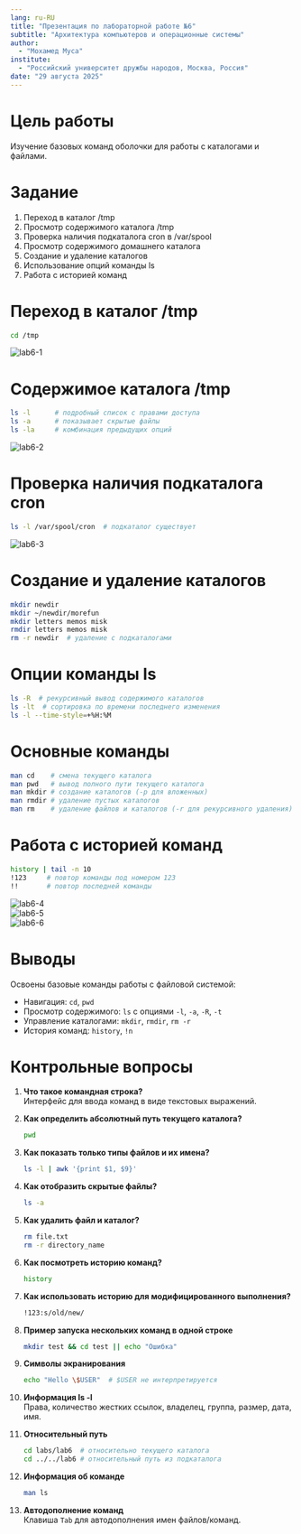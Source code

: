 ```yaml
---
lang: ru-RU
title: "Презентация по лабораторной работе №6"
subtitle: "Архитектура компьютеров и операционные системы"
author:
  - "Мохамед Муса"
institute:
  - "Российский университет дружбы народов, Москва, Россия"
date: "29 августа 2025"
---
```


# Цель работы

Изучение базовых команд оболочки для работы с каталогами и файлами.

# Задание

1. Переход в каталог /tmp
2. Просмотр содержимого каталога /tmp
3. Проверка наличия подкаталога cron в /var/spool
4. Просмотр содержимого домашнего каталога
5. Создание и удаление каталогов
6. Использование опций команды ls
7. Работа с историей команд

# Переход в каталог /tmp

```bash  
cd /tmp  
```  

![lab6-1](images/lab6-1.png)

# Содержимое каталога /tmp

```bash  
ls -l      # подробный список с правами доступа  
ls -a      # показывает скрытые файлы  
ls -la     # комбинация предыдущих опций  
```  

![lab6-2](images/lab6-2.png)

# Проверка наличия подкаталога cron

```bash  
ls -l /var/spool/cron  # подкаталог существует  
```  

![lab6-3](images/lab6-3.png)

# Создание и удаление каталогов

```bash  
mkdir newdir  
mkdir ~/newdir/morefun  
mkdir letters memos misk  
rmdir letters memos misk  
rm -r newdir  # удаление с подкаталогами  
```  

# Опции команды ls

```bash  
ls -R  # рекурсивный вывод содержимого каталогов  
ls -lt  # сортировка по времени последнего изменения  
ls -l --time-style=+%H:%M  
```  

# Основные команды

```bash  
man cd    # смена текущего каталога  
man pwd   # вывод полного пути текущего каталога  
man mkdir # создание каталогов (-p для вложенных)  
man rmdir # удаление пустых каталогов  
man rm    # удаление файлов и каталогов (-r для рекурсивного удаления)  
```  

# Работа с историей команд

```bash  
history | tail -n 10  
!123     # повтор команды под номером 123  
!!       # повтор последней команды  
```  

![lab6-4](images/lab6-4.png)  
![lab6-5](images/lab6-5.png)  
![lab6-6](images/lab6-6.png)

# Выводы

Освоены базовые команды работы с файловой системой:  
- Навигация: `cd`, `pwd`  
- Просмотр содержимого: `ls` с опциями `-l`, `-a`, `-R`, `-t`  
- Управление каталогами: `mkdir`, `rmdir`, `rm -r`  
- История команд: `history`, `!n`  

# Контрольные вопросы

1. **Что такое командная строка?**  
   Интерфейс для ввода команд в виде текстовых выражений.

2. **Как определить абсолютный путь текущего каталога?**  
   ```bash  
   pwd  
   ```  

3. **Как показать только типы файлов и их имена?**  
   ```bash  
   ls -l | awk '{print $1, $9}'  
   ```  

4. **Как отобразить скрытые файлы?**  
   ```bash  
   ls -a  
   ```  

5. **Как удалить файл и каталог?**  
   ```bash  
   rm file.txt  
   rm -r directory_name  
   ```  

6. **Как посмотреть историю команд?**  
   ```bash  
   history  
   ```  

7. **Как использовать историю для модифицированного выполнения?**  
   ```bash  
   !123:s/old/new/  
   ```  

8. **Пример запуска нескольких команд в одной строке**  
   ```bash  
   mkdir test && cd test || echo "Ошибка"  
   ```  

9. **Символы экранирования**  
   ```bash  
   echo "Hello \$USER"  # $USER не интерпретируется  
   ```  

10. **Информация ls -l**  
    Права, количество жестких ссылок, владелец, группа, размер, дата, имя.

11. **Относительный путь**  
    ```bash  
    cd labs/lab6  # относительно текущего каталога  
    cd ../../lab6 # относительный путь из подкаталога  
    ```  

12. **Информация об команде**  
    ```bash  
    man ls  
    ```  

13. **Автодополнение команд**  
    Клавиша `Tab` для автодополнения имен файлов/команд.
